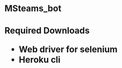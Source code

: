 # MSteams_bot
<h1> Required Downloads </h>
<ul>
  <li>Web driver for selenium</li>
  <li>Heroku cli </li>
</ul>
